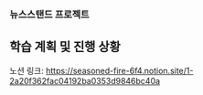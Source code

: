 ### 뉴스스탠드 프로젝트

## 학습 계획 및 진행 상황

노션 링크: https://seasoned-fire-6f4.notion.site/1-2a20f362fac04192ba0353d9846bc40a
